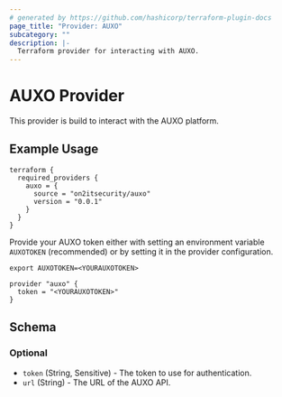 ```yaml
---
# generated by https://github.com/hashicorp/terraform-plugin-docs
page_title: "Provider: AUXO"
subcategory: ""
description: |-
  Terraform provider for interacting with AUXO.
---
```


# AUXO Provider

This provider is build to interact with the AUXO platform.

## Example Usage

```hcl
terraform {
  required_providers {
    auxo = {
      source = "on2itsecurity/auxo"
      version = "0.0.1"
    }
  }
}
```

Provide your AUXO token either with setting an environment variable `AUXOTOKEN` (recommended) or by setting it in the provider configuration.

```shell
export AUXOTOKEN=<YOURAUXOTOKEN>
```

```hcl
provider "auxo" {
  token = "<YOURAUXOTOKEN>"
}
```

<!-- schema generated by tfplugindocs -->
## Schema

### Optional

- `token` (String, Sensitive) - The token to use for authentication.
- `url` (String) - The URL of the AUXO API.
